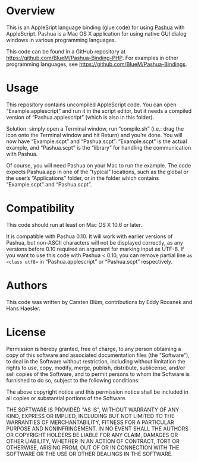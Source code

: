 Overview
===========
This is an AppleSript language binding (glue code) for using [Pashua](http://www.bluem.net/jump/pashua) with AppleScript. Pashua is a Mac OS X application for using native GUI dialog windows in various programming languages.

This code can be found in a GitHub repository at https://github.com/BlueM/Pashua-Binding-PHP. For examples in other programming languages, see https://github.com/BlueM/Pashua-Bindings.


Usage
======
This repository contains uncompiled AppleScript code. You can open “Example.applescript” and run it in the script editor, but it needs a compiled version of “Pashua.applescript” (which is also in this folder).

Solution: simply open a Terminal window, run “compile.sh” (i.e.: drag the icon onto the Terminal window and hit Return) and you’re done. You will now have “Example.scpt” and “Pashua.scpt”. “Example.scpt” is the actual example, and “Pashua.scpt” is the “library” for handling the communication with Pashua.

Of course, you will need Pashua on your Mac to run the example. The code expects Pashua.app in one of the “typical” locations, such as the global or the user’s “Applications” folder, or in the folder which contains “Example.scpt” and
“Pashua.scpt”.


Compatibility
=============
This code should run at least on Mac OS X 10.6 or later.

It is compatible with Pashua 0.10. It will work with earlier versions of Pashua, but non-ASCII characters will not be displayed correctly, as any versions before 0.10 required an argument for marking input as UTF-8. If you want to use this code with Pashua < 0.10, you can remove partial line `as «class utf8»` in “Pashua.applescript” or “Pashua.scpt” respectively.


Authors
=========
This code was written by Carsten Blüm, contributions by Eddy Roosnek and Hans Haesler.


License
=========
Permission is hereby granted, free of charge, to any person obtaining a copy
of this software and associated documentation files (the "Software"), to deal
in the Software without restriction, including without limitation the rights
to use, copy, modify, merge, publish, distribute, sublicense, and/or sell
copies of the Software, and to permit persons to whom the Software is
furnished to do so, subject to the following conditions:

The above copyright notice and this permission notice shall be included in all
copies or substantial portions of the Software.

THE SOFTWARE IS PROVIDED "AS IS", WITHOUT WARRANTY OF ANY KIND, EXPRESS OR
IMPLIED, INCLUDING BUT NOT LIMITED TO THE WARRANTIES OF MERCHANTABILITY,
FITNESS FOR A PARTICULAR PURPOSE AND NONINFRINGEMENT. IN NO EVENT SHALL THE
AUTHORS OR COPYRIGHT HOLDERS BE LIABLE FOR ANY CLAIM, DAMAGES OR OTHER
LIABILITY, WHETHER IN AN ACTION OF CONTRACT, TORT OR OTHERWISE, ARISING FROM,
OUT OF OR IN CONNECTION WITH THE SOFTWARE OR THE USE OR OTHER DEALINGS IN THE
SOFTWARE.

